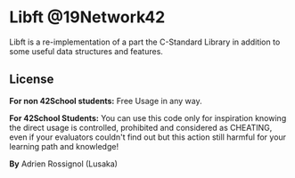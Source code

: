 # Libft @19Network42

Libft is a re-implementation of a part the C-Standard Library in addition to some useful data structures and features.

License
----
**For non 42School students:** Free Usage in any way.

**For 42School Students:** You can use this code only for inspiration knowing the direct usage is controlled, prohibited and considered as CHEATING, even if your evaluators couldn't find out but this action still harmful for your learning path and knowledge!

**By** Adrien Rossignol (Lusaka)
